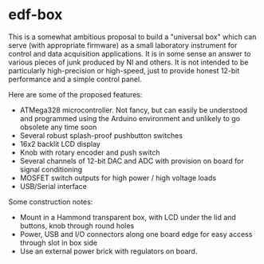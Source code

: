 # edf-box

This is a somewhat ambitious proposal to build a "universal box" which can serve (with appropriate firmware) as a small laboratory instrument for control and data acquisition applications.  It is in some sense an answer to various pieces of junk produced by NI and others.  It is not intended to be particularly high-precision or high-speed, just to provide honest 12-bit performance and a simple control panel.

Here are some of the proposed features:

* ATMega328 microcontroller.  Not fancy, but can easily be understood and programmed using the Arduino environment and unlikely to go obsolete any time soon
* Several robust splash-proof pushbutton switches
* 16x2 backlit LCD display
* Knob with rotary encoder and push switch
* Several channels of 12-bit DAC and ADC with provision on board for signal conditioning
* MOSFET switch outputs for high power / high voltage loads
* USB/Serial interface

Some construction notes:

* Mount in a Hammond transparent box, with LCD under the lid and buttons, knob through round holes
* Power, USB and I/O connectors along one board edge for easy access through slot in box side
* Use an external power brick with regulators on board.
